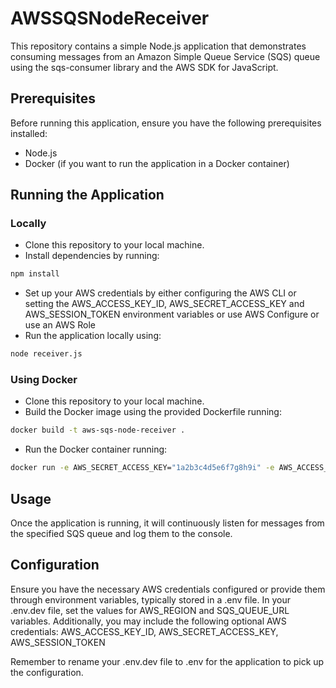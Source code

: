 # AWSSQSNodeReceiver
This repository contains a simple Node.js application that demonstrates consuming messages from an Amazon Simple Queue Service (SQS) queue using the sqs-consumer library and the AWS SDK for JavaScript.


## Prerequisites
Before running this application, ensure you have the following prerequisites installed:

- Node.js
- Docker (if you want to run the application in a Docker container)


## Running the Application

### Locally
- Clone this repository to your local machine.
- Install dependencies by running:
```bash
npm install
```
- Set up your AWS credentials by either configuring the AWS CLI or setting the AWS_ACCESS_KEY_ID, AWS_SECRET_ACCESS_KEY and AWS_SESSION_TOKEN environment variables or use AWS Configure or use an AWS Role
- Run the application locally using:
```bash
node receiver.js
```

### Using Docker
- Clone this repository to your local machine.
- Build the Docker image using the provided Dockerfile running:
```bash
docker build -t aws-sqs-node-receiver .
```
- Run the Docker container running: 
```bash
docker run -e AWS_SECRET_ACCESS_KEY="1a2b3c4d5e6f7g8h9i" -e AWS_ACCESS_KEY_ID="1a2b3c4d5e6f7g8h9i" -e AWS_SESSION_TOKEN="1a2b3c4d5e6f7g8h9i" -e AWS_REGION=us-east-1 -e SQS_QUEUE_URL=https://sqs.us-east-1.amazonaws.com/123456789012/mybestsqs aws-sqs-node-receiver
```


## Usage
Once the application is running, it will continuously listen for messages from the specified SQS queue and log them to the console.


## Configuration
Ensure you have the necessary AWS credentials configured or provide them through environment variables, typically stored in a .env file. In your .env.dev file, set the values for AWS_REGION and SQS_QUEUE_URL variables. Additionally, you may include the following optional AWS credentials: AWS_ACCESS_KEY_ID, AWS_SECRET_ACCESS_KEY, AWS_SESSION_TOKEN

Remember to rename your .env.dev file to .env for the application to pick up the configuration.
